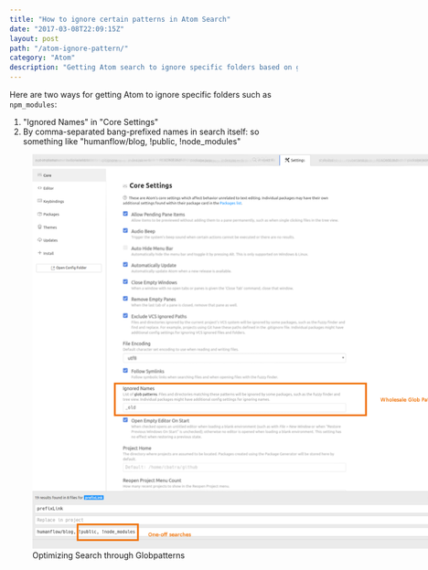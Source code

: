 ```yaml
---
title: "How to ignore certain patterns in Atom Search"
date: "2017-03-08T22:09:15Z"
layout: post
path: "/atom-ignore-pattern/"
category: "Atom"
description: "Getting Atom search to ignore specific folders based on glob patterns."
---
```


Here are two ways for getting Atom to ignore specific folders such as `npm_modules`:

1. "Ignored Names" in "Core Settings"
2. By comma-separated bang-prefixed names in search itself: so something like "humanflow/blog, !public, !node_modules"

<figure>
	<img class="floatCenter" style="max-width: 868px; height: 690.5px;" src="./Atom-ignore-patterns.png" alt="Atom Settings">
	<figcaption>Optimizing Search through Globpatterns</figcaption>
</figure>
